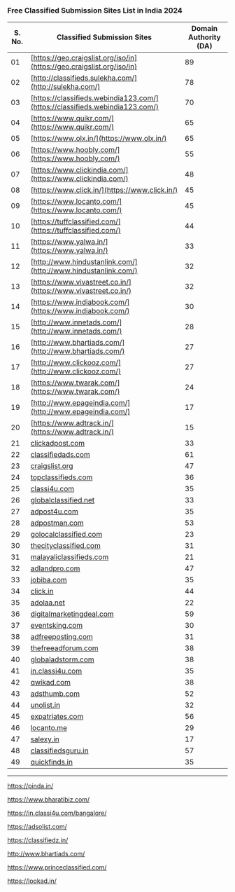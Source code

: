 ### Free Classified Submission Sites List in India 2024

| S. No. | Classified Submission Sites | Domain Authority (DA) |
|--------|-----------------------------|------------------------|
| 01     | [https://geo.craigslist.org/iso/in](https://geo.craigslist.org/iso/in) | 89 |
| 02     | [http://classifieds.sulekha.com/](http://sulekha.com/) | 78 |
| 03     | [https://classifieds.webindia123.com/](https://classifieds.webindia123.com/) | 70 |
| 04     | [https://www.quikr.com/](https://www.quikr.com/) | 65 |
| 05     | [https://www.olx.in/](https://www.olx.in/) | 65 |
| 06     | [https://www.hoobly.com/](https://www.hoobly.com/) | 55 |
| 07     | [https://www.clickindia.com/](https://www.clickindia.com/) | 48 |
| 08     | [https://www.click.in/](https://www.click.in/) | 45 |
| 09     | [https://www.locanto.com/](https://www.locanto.com/) | 45 |
| 10     | [https://tuffclassified.com/](https://tuffclassified.com/) | 44 |
| 11     | [https://www.yalwa.in/](https://www.yalwa.in/) | 33 |
| 12     | [http://www.hindustanlink.com/](http://www.hindustanlink.com/) | 32 |
| 13     | [https://www.vivastreet.co.in/](https://www.vivastreet.co.in/) | 32 |
| 14     | [https://www.indiabook.com/](https://www.indiabook.com/) | 30 |
| 15     | [http://www.innetads.com/](http://www.innetads.com/) | 28 |
| 16     | [http://www.bhartiads.com/](http://www.bhartiads.com/) | 27 |
| 17     | [http://www.clickooz.com/](http://www.clickooz.com/) | 27 |
| 18     | [https://www.twarak.com/](https://www.twarak.com/) | 24 |
| 19     | [http://www.epageindia.com/](http://www.epageindia.com/) | 17 |
| 20     | [https://www.adtrack.in/](https://www.adtrack.in/) | 15 |
| 21     | [clickadpost.com](https://www.clickadpost.com) | 33 |
| 22     | [classifiedads.com](https://www.classifiedads.com) | 61 |
| 23     | [craigslist.org](https://www.craigslist.org) | 47 |
| 24     | [topclassifieds.com](https://www.topclassifieds.com) | 36 |
| 25     | [classi4u.com](https://www.classi4u.com) | 35 |
| 26     | [globalclassified.net](https://www.globalclassified.net) | 33 |
| 27     | [adpost4u.com](https://www.adpost4u.com) | 35 |
| 28     | [adpostman.com](https://www.adpostman.com) | 53 |
| 29     | [golocalclassified.com](https://www.golocalclassified.com) | 23 |
| 30     | [thecityclassified.com](https://www.thecityclassified.com) | 31 |
| 31     | [malayaliclassifieds.com](https://www.malayaliclassifieds.com) | 21 |
| 32     | [adlandpro.com](https://www.adlandpro.com) | 47 |
| 33     | [jobiba.com](https://www.jobiba.com) | 35 |
| 34     | [click.in](https://www.click.in) | 44 |
| 35     | [adolaa.net](https://www.adolaa.net) | 22 |
| 36     | [digitalmarketingdeal.com](https://www.digitalmarketingdeal.com) | 59 |
| 37     | [eventsking.com](https://www.eventsking.com) | 30 |
| 38     | [adfreeposting.com](https://www.adfreeposting.com) | 31 |
| 39     | [thefreeadforum.com](https://www.thefreeadforum.com) | 38 |
| 40     | [globaladstorm.com](https://www.globaladstorm.com) | 38 |
| 41     | [in.classi4u.com](http://in.classi4u.com) | 35 |
| 42     | [qwikad.com](http://qwikad.com) | 38 |
| 43     | [adsthumb.com](http://www.adsthumb.com) | 52 |
| 44     | [unolist.in](http://unolist.in) | 32 |
| 45     | [expatriates.com](http://www.expatriates.com) | 56 |
| 46     | [locanto.me](http://www.locanto.me) | 29 |
| 47     | [salexy.in](http://salexy.in) | 17 |
| 48     | [classifiedsguru.in](http://www.classifiedsguru.in) | 57 |
| 49     | [quickfinds.in](http://quickfinds.in) | 35 |




----



https://pinda.in/	

https://www.bharatibiz.com/	

https://in.classi4u.com/bangalore/	

https://adsolist.com/	

https://classifiedz.in/	

http://www.bhartiads.com/	

https://www.princeclassified.com/	

https://lookad.in/	
